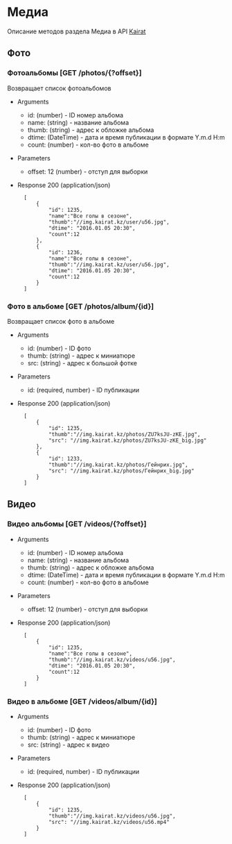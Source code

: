# Медиа
Описание методов раздела Медиа в API [Kairat](README.md)

## Фото

### Фотоальбомы [GET /photos/{?offset}]
Возвращает список фотоальбомов

+ Arguments
    + id: (number) - ID номер альбома 
    + name: (string) - название альбома
    + thumb: (string) - адрес к обложке альбома
    + dtime: (DateTime) - дата и время публикации в формате Y.m.d H:m 
    + count: (number) - кол-во фото в альбоме
        
+ Parameters
    + offset: 12 (number) - отступ для выборки

+ Response 200 (application/json)

        [
            {
                "id": 1235,
                "name":"Все голы в сезоне",
                "thumb":"//img.kairat.kz/user/u56.jpg",
                "dtime": "2016.01.05 20:30",
                "count":12
            },
            {
                "id": 1236,
                "name":"Все голы в сезоне",
                "thumb":"//img.kairat.kz/user/u56.jpg",
                "dtime": "2016.01.05 20:30",
                "count":12
            }
        ]
        
### Фото в альбоме [GET /photos/album/{id}]
Возвращает список фото в альбоме

+ Arguments
    + id: (number) - ID фото 
    + thumb: (string) - адрес к миниатюре
    + src: (string) - адрес к большой фотке
        
+ Parameters
    + id: (required, number) - ID публикации 

+ Response 200 (application/json)

        [
            {
                "id": 1235,
                "thumb":"//img.kairat.kz/photos/ZU7ksJU-zKE.jpg",
                "src": "//img.kairat.kz/photos/ZU7ksJU-zKE_big.jpg"
            },
            {
                "id": 1233,
                "thumb":"//img.kairat.kz/photos/Гейнрих.jpg",
                "src": "//img.kairat.kz/photos/Гейнрих_big.jpg"
            }
        ]
        
## Видео

### Видео альбомы [GET /videos/{?offset}]
+ Arguments
    + id: (number) - ID номер альбома 
    + name: (string) - название альбома
    + thumb: (string) - адрес к обложке альбома
    + dtime: (DateTime) - дата и время публикации в формате Y.m.d H:m 
    + count: (number) - кол-во фото в альбоме
        
+ Parameters
    + offset: 12 (number) - отступ для выборки

+ Response 200 (application/json)

        [
            {
                "id": 1235,
                "name":"Все голы в сезоне",
                "thumb":"//img.kairat.kz/videos/u56.jpg",
                "dtime": "2016.01.05 20:30",
                "count":12
            }
        ]
        
### Видео в альбоме [GET /videos/album/{id}]
+ Arguments
    + id: (number) - ID фото 
    + thumb: (string) - адрес к миниатюре
    + src: (string) - адрес к видео
        
+ Parameters
    + id: (required, number) - ID публикации 

+ Response 200 (application/json)

        [
            {
                "id": 1235,
                "thumb":"//img.kairat.kz/videos/u56.jpg",
                "src": "//img.kairat.kz/videos/u56.mp4"
            }
        ]
